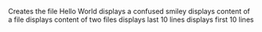 Creates the file Hello World
displays a confused smiley
displays content of a file
displays content of two files
displays last 10 lines
displays first 10 lines
